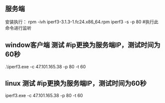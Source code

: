 
## 服务端
安装执行： rpm -ivh iperf3-3.1.3-1.fc24.x86_64.rpm
iperf3 -s -p 80   #执行此命令进行监听


## window客户端 测试   #ip更换为服务端IP，测试时间为60秒
.\iperf3.exe -c 47.101.165.38 -p 80 -t 60



## linux 测试   #ip更换为服务端IP，测试时间为60秒
iperf3.exe -c 47.101.165.38 -p 80 -t 60